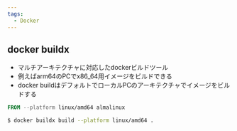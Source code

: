 ```yaml
---
tags:
  - Docker
---
```

## docker buildx
- マルチアーキテクチャに対応したdockerビルドツール
- 例えばarm64のPCでx86_64用イメージをビルドできる
- docker buildはデフォルトでローカルPCのアーキテクチャでイメージをビルドする
```dockerfile
FROM --platform linux/amd64 almalinux
```
```zsh
$ docker buildx build --platform linux/amd64 .
```

